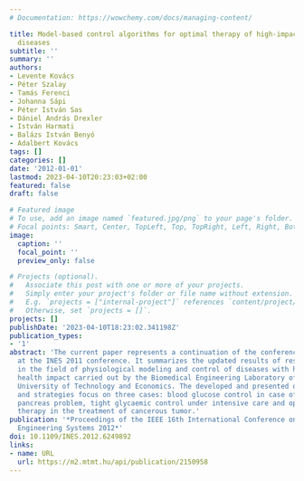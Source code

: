 ```yaml
---
# Documentation: https://wowchemy.com/docs/managing-content/

title: Model-based control algorithms for optimal therapy of high-impact public health
  diseases
subtitle: ''
summary: ''
authors:
- Levente Kovács
- Péter Szalay
- Tamás Ferenci
- Johanna Sápi
- Péter István Sas
- Dániel András Drexler
- István Harmati
- Balázs István Benyó
- Adalbert Kovács
tags: []
categories: []
date: '2012-01-01'
lastmod: 2023-04-10T20:23:03+02:00
featured: false
draft: false

# Featured image
# To use, add an image named `featured.jpg/png` to your page's folder.
# Focal points: Smart, Center, TopLeft, Top, TopRight, Left, Right, BottomLeft, Bottom, BottomRight.
image:
  caption: ''
  focal_point: ''
  preview_only: false

# Projects (optional).
#   Associate this post with one or more of your projects.
#   Simply enter your project's folder or file name without extension.
#   E.g. `projects = ["internal-project"]` references `content/project/deep-learning/index.md`.
#   Otherwise, set `projects = []`.
projects: []
publishDate: '2023-04-10T18:23:02.341198Z'
publication_types:
- '1'
abstract: 'The current paper represents a continuation of the conference paper presented
  at the INES 2011 conference. It summarizes the updated results of research tasks
  in the field of physiological modeling and control of diseases with high public
  health impact carried out by the Biomedical Engineering Laboratory of the Budapest
  University of Technology and Economics. The developed and presented optimal algorithms
  and strategies focus on three cases: blood glucose control in case of the artificial
  pancreas problem, tight glycaemic control under intensive care and optimal antiangiogenic
  therapy in the treatment of cancerous tumor.'
publication: '*Proceedings of the IEEE 16th International Conference on Intelligent
  Engineering Systems 2012*'
doi: 10.1109/INES.2012.6249892
links:
- name: URL
  url: https://m2.mtmt.hu/api/publication/2150958
---
```

